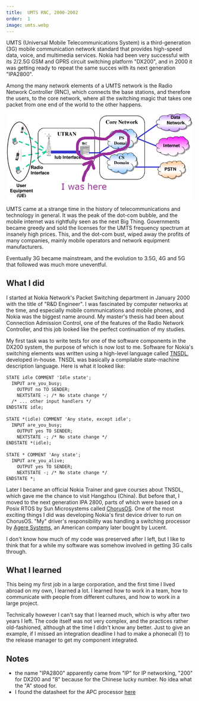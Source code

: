 ```yaml
---
title:  UMTS RNC, 2000-2002
order:  1
image: umts.webp
---
```


UMTS (Universal Mobile Telecommunications System) is a third-generation (3G) mobile communication network standard that provides high-speed data, voice, and multimedia services. Nokia had been very successful with its 2/2.5G GSM and GPRS circuit switching platform "DX200", and in 2000 it was getting ready to repeat the same succes with its next generation "IPA2800". 

Among the many network elements of a UMTS network is the Radio Network Controller (RNC), which connects the base stations, and therefore the users, to the core network, where all the switching magic that takes one packet from one end of the world to the other happens.

![UMTS network structure](UMTS-Network-Structure.png)

UMTS came at a strange time in the history of telecommunications and technology in general. It was the peak of the dot-com bubble, and the mobile internet was rightfully seen as the next Big Thing. Governments became greedy and sold the licenses for the UMTS frequency spectrum at insanely high prices. This, and the dot-com bust, wiped away the profits of many companies, mainly mobile operators and network equipment manufacturers.

Eventually 3G became mainstream, and the evolution to 3.5G, 4G and 5G that followed was much more uneventful. 

## What I did

I started at Nokia Network's Packet Switching department in January 2000 with the title of "R&D Engineer". I was fascinated by computer networks at the time, and especially mobile communications and mobile phones, and Nokia was the biggest name around. My master's thesis had been about Connection Admission Control, one of the features of the Radio Network Controller, and this job looked like the perfect continuation of my studies.

My first task was to write tests for one of the software components in the DX200 system, the purpose of which is now lost to me. Software for Nokia's switching elements was written using a high-level language called [TNSDL](https://en.wikipedia.org/wiki/TNSDL), developed in-house. TNSDL was basically a compilable state-machine description language. Here is what it looked like:

```
STATE idle COMMENT 'Idle state';
  INPUT are_you_busy;
    OUTPUT no TO SENDER;
    NEXTSTATE -; /* No state change */
  /* ... other input handlers */
ENDSTATE idle;

STATE *(idle) COMMENT 'Any state, except idle';
  INPUT are_you_busy;
    OUTPUT yes TO SENDER;
    NEXTSTATE -; /* No state change */
ENDSTATE *(idle);

STATE * COMMENT 'Any state';
  INPUT are_you_alive;
    OUTPUT yes TO SENDER;
    NEXTSTATE -; /* No state change */
ENDSTATE *;
```

Later I became an official Nokia Trainer and gave courses about TNSDL, which gave me the chance to visit Hangzhou (China). But before that, I moved to the next generation IPA 2800, parts of which were based on a Posix RTOS by Sun Microsystems called [ChorusOS](https://en.wikipedia.org/wiki/ChorusOS). One of the most exciting things I did was developing Nokia's first device driver to run on ChorusOS. "My" driver's responsibility was handling a switching processor by [Agere Systems](https://en.wikipedia.org/wiki/Agere_Systems), an American company later bought by Lucent. 

I don't know how much of my code was preserved after I left, but I like to think that for a while my software was somehow involved in getting 3G calls through.

## What I learned

This being my first job in a large corporation, and the first time I lived abroad on my own, I learned a lot. I learned how to work in a team, how to communicate with people from different cultures, and how to work in a large project.

Technically however I can't say that I learned much, which is why after two years I left. The code itself was not very complex, and the practices rather old-fashioned, although at the time I didn't know any better. Just to give an example, if I missed an integration deadline I had to make a phonecall (!) to the release manager to get my component integrated.

## Notes

* the name "IPA2800" apparently came from "IP" for IP networking, "200" for DX200 and "8" because for the Chinese lucky number. No idea what the "A" stood for.
* I found the datasheet for the APC processor [here](http://datasheet.elcodis.com/pdf/50/60/506010/tapc640l34-bllk3e-db.pdf)


